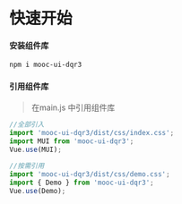 # 快速开始

#### 安装组件库

```bash
npm i mooc-ui-dqr3
```

#### 引用组件库
> 在main.js 中引用组件库

```javascript
//全部引入
import 'mooc-ui-dqr3/dist/css/index.css';
import MUI from 'mooc-ui-dqr3';
Vue.use(MUI);

//按需引用
import 'mooc-ui-dqr3/dist/css/demo.css';
import { Demo } from 'mooc-ui-dqr3';
Vue.use(Demo);
```